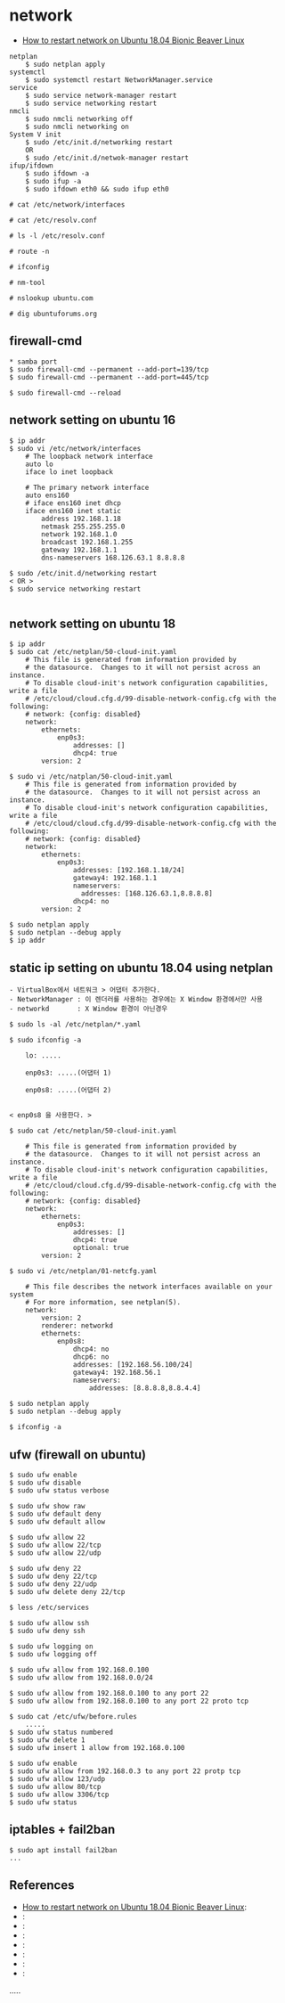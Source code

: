 network
=======

- [How to restart network on Ubuntu 18.04 Bionic Beaver Linux](https://linuxconfig.org/how-to-restart-network-on-ubuntu-18-04-bionic-beaver-linux)

```
netplan
	$ sudo netplan apply
systemctl
	$ sudo systemctl restart NetworkManager.service
service
	$ sudo service network-manager restart
	$ sudo service networking restart
nmcli
	$ sudo nmcli networking off
	$ sudo nmcli networking on
System V init
	$ sudo /etc/init.d/networking restart
	OR
	$ sudo /etc/init.d/netwok-manager restart
ifup/ifdown
	$ sudo ifdown -a
	$ sudo ifup -a
	$ sudo ifdown eth0 && sudo ifup eth0
```
```
# cat /etc/network/interfaces

# cat /etc/resolv.conf 

# ls -l /etc/resolv.conf 

# route -n

# ifconfig

# nm-tool 

# nslookup ubuntu.com

# dig ubuntuforums.org
```

firewall-cmd
------------
```
* samba port
$ sudo firewall-cmd --permanent --add-port=139/tcp
$ sudo firewall-cmd --permanent --add-port=445/tcp

$ sudo firewall-cmd --reload
```

network setting on ubuntu 16
----------------------------
```
$ ip addr
$ sudo vi /etc/network/interfaces
	# The loopback network interface
	auto lo
	iface lo inet loopback
	
	# The primary network interface
	auto ens160
	# iface ens160 inet dhcp
	iface ens160 inet static
		address 192.168.1.18
		netmask 255.255.255.0
		network 192.168.1.0
		broadcast 192.168.1.255
		gateway 192.168.1.1
		dns-nameservers 168.126.63.1 8.8.8.8
		
$ sudo /etc/init.d/networking restart
< OR >
$ sudo service networking restart
	
```

network setting on ubuntu 18
----------------------------

```
$ ip addr
$ sudo cat /etc/netplan/50-cloud-init.yaml
	# This file is generated from information provided by
	# the datasource.  Changes to it will not persist across an instance.
	# To disable cloud-init's network configuration capabilities, write a file
	# /etc/cloud/cloud.cfg.d/99-disable-network-config.cfg with the following:
	# network: {config: disabled}
	network:
		ethernets:
			enp0s3:
				addresses: []
				dhcp4: true
		version: 2

$ sudo vi /etc/natplan/50-cloud-init.yaml
	# This file is generated from information provided by
	# the datasource.  Changes to it will not persist across an instance.
	# To disable cloud-init's network configuration capabilities, write a file
	# /etc/cloud/cloud.cfg.d/99-disable-network-config.cfg with the following:
	# network: {config: disabled}
	network:
		ethernets:
			enp0s3:
				addresses: [192.168.1.18/24]
				gateway4: 192.168.1.1
				nameservers:
				  addresses: [168.126.63.1,8.8.8.8]
				dhcp4: no
		version: 2

$ sudo netplan apply
$ sudo netplan --debug apply
$ ip addr

```

static ip setting on ubuntu 18.04 using netplan
-----------------------------------------------

```
- VirtualBox에서 네트워크 > 어댑터 추가한다.
- NetworkManager : 이 렌더러를 사용하는 경우에는 X Window 환경에서만 사용
- networkd       : X Window 환경이 아닌경우

$ sudo ls -al /etc/netplan/*.yaml

$ sudo ifconfig -a

	lo: .....
	
	enp0s3: .....(어댑터 1)
	
	enp0s8: .....(어댑터 2)
	
	
< enp0s8 을 사용한다. >

$ sudo cat /etc/netplan/50-cloud-init.yaml

	# This file is generated from information provided by
	# the datasource.  Changes to it will not persist across an instance.
	# To disable cloud-init's network configuration capabilities, write a file
	# /etc/cloud/cloud.cfg.d/99-disable-network-config.cfg with the following:
	# network: {config: disabled}
	network:  
		ethernets:
			enp0s3:
				addresses: []
				dhcp4: true
				optional: true
		version: 2

$ sudo vi /etc/netplan/01-netcfg.yaml

	# This file describes the network interfaces available on your system
	# For more information, see netplan(5).
	network:  
		version: 2
		renderer: networkd
		ethernets:
			enp0s8:
				dhcp4: no
				dhcp6: no
				addresses: [192.168.56.100/24]
				gateway4: 192.168.56.1
				nameservers:
					addresses: [8.8.8.8,8.8.4.4]

$ sudo netplan apply
$ sudo netplan --debug apply

$ ifconfig -a
```

ufw (firewall on ubuntu)
--------
```
$ sudo ufw enable
$ sudo ufw disable
$ sudo ufw status verbose

$ sudo ufw show raw
$ sudo ufw default deny
$ sudo ufw default allow

$ sudo ufw allow 22
$ sudo ufw allow 22/tcp
$ sudo ufw allow 22/udp

$ sudo ufw deny 22
$ sudo ufw deny 22/tcp
$ sudo ufw deny 22/udp
$ sudo ufw delete deny 22/tcp

$ less /etc/services

$ sudo ufw allow ssh
$ sudo ufw deny ssh

$ sudo ufw logging on
$ sudo ufw logging off

$ sudo ufw allow from 192.168.0.100
$ sudo ufw allow from 192.168.0.0/24

$ sudo ufw allow from 192.168.0.100 to any port 22
$ sudo ufw allow from 192.168.0.100 to any port 22 proto tcp

$ sudo cat /etc/ufw/before.rules
	.....
$ sudo ufw status numbered
$ sudo ufw delete 1
$ sudo ufw insert 1 allow from 192.168.0.100

$ sudo ufw enable
$ sudo ufw allow from 192.168.0.3 to any port 22 protp tcp
$ sudo ufw allow 123/udp
$ sudo ufw allow 80/tcp
$ sudo ufw allow 3306/tcp
$ sudo ufw status

```

iptables + fail2ban
-------------------

```
$ sudo apt install fail2ban
...
```


References
----------
- [How to restart network on Ubuntu 18.04 Bionic Beaver Linux](https://linuxconfig.org/how-to-restart-network-on-ubuntu-18-04-bionic-beaver-linux "How to restart network on Ubuntu 18.04 Bionic Beaver Linux"):
- []( ""):
- []( ""):
- []( ""):
- []( ""):
- []( ""):
- []( ""):
- []( ""):



.....

